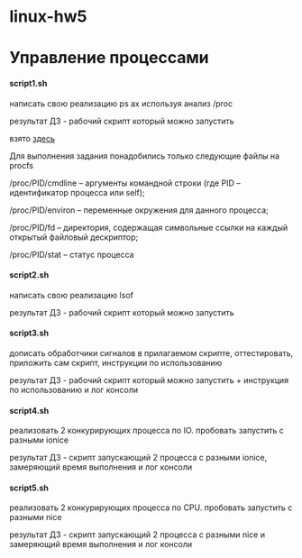 # linux-hw5
# Управление процессами

#### script1.sh

  написать свою реализацию ps ax используя анализ /proc
  
  результат ДЗ - рабочий скрипт который можно запустить
  
  взято [здесь](https://goo.gl/wpQhAp)

  Для выполнения задания понадобились только следующие файлы на procfs

  /proc/PID/cmdline – аргументы командной строки (где PID – идентификатор процесса или self);

  /proc/PID/environ – переменные окружения для данного процесса;

  /proc/PID/fd – директория, содержащая символьные ссылки на каждый открытый файловый дескриптор;

  /proc/PID/stat – статус процесса

#### script2.sh

  написать свою реализацию lsof
  
  результат ДЗ - рабочий скрипт который можно запустить

#### script3.sh

  дописать обработчики сигналов в прилагаемом скрипте, оттестировать, приложить сам скрипт, инструкции по использованию
  
  результат ДЗ - рабочий скрипт который можно запустить + инструкция по использованию и лог консоли

#### script4.sh

  реализовать 2 конкурирующих процесса по IO. пробовать запустить с разными ionice
  
  результат ДЗ - скрипт запускающий 2 процесса с разными ionice, замеряющий время выполнения и лог консоли

#### script5.sh

  реализовать 2 конкурирующих процесса по CPU. пробовать запустить с разными nice
  
  результат ДЗ - скрипт запускающий 2 процесса с разными nice и замеряющий время выполнения и лог консоли
  
  
